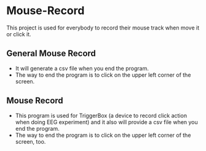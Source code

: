 # Mouse-Record
This project is used for everybody to record their mouse track when move it or click it.

## General Mouse Record
* It will generate a csv file when you end the program.
* The way to end the program is to click on the upper left corner of the screen.

## Mouse Record
* This program is used for TriggerBox (a device to record click action when doing EEG experiment) and it also will provide a csv file when you end the program.
* The way to end the program is to click on the upper left corner of the screen, too.
